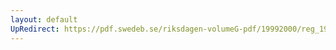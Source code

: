 ```yaml
---
layout: default
UpRedirect: https://pdf.swedeb.se/riksdagen-volumeG-pdf/19992000/reg_19992000/reg_19992000_0408.pdf
---
```


